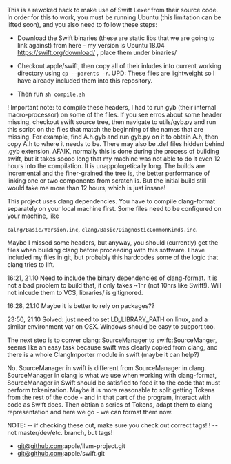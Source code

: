 This is a rewoked hack to make use of Swift Lexer from their
source code. In order for this to work, you must be running
Ubuntu (this limitation can be lifted soon), and you also
need to follow these steps:

- Download the Swift binaries (these are static libs that we
are going to link against) from here - my version is Ubuntu 18.04
https://swift.org/download/ , place them under binaries/

- Checkout apple/swift, then copy all of their inludes into current
working directory using `cp --parents -r`.
UPD: These files are lightweight so I have already included them
into this repository.

- Then run `sh compile.sh`

! Important note: to compile these headers, I had to run gyb (their
internal macro-processor) on some of the files. If you see erros
about some header missing, checkout swift source tree, then navigate
to utils/gyb.py and run this script on the files that match the beginning
of the names that are missing. For example, find A.h.gyb and run gyb.py
on it to obtain A.h, then copy A.h to where it needs to be. There may also
be .def files hidden behind .gyb extension. AFAIK, normally this is done
during the process of building swift, but it takes soooo long that my
machine was not able to do it even 12 hours into the compilation. It is
unappologetically long. The builds are incremental and the finer-grained
the tree is, the better performance of linking one or two components from
scratch is. But the initial build still would take me more than 12 hours,
which is just insane!

This project uses clang dependencies. You have to compile clang-format
separately on your local machine first. Some files need to be configured
on your machine, like

`calng/Basic/Version.inc`,
`clang/Basic/DiagnosticCommonKinds.inc`.

Maybe I missed some headers, but anyway, you should (currently) get
the files when building clang before proceeding with this software.
I have included my files in git, but probably this hardcodes some of
the logic that clang tries to lift.

16:21, 21.10
Need to include the binary dependencies of clang-format. It is not a
bad problem to build that, it only takes ~1hr (not 10hrs like Swift!).
Will not inlcude them to VCS, libraries/ is gitignored.

16:28, 21.10 Maybe it is better to rely on packages??

23:50, 21.10 Solved: just need to set LD_LIBRARY_PATH on linux, and a
similar environment var on OSX. Windows should be easy to support too.

The next step is to conver clang::SourceManager to swift::SourceManger,
seems like an easy task because swift was clearly copied from clang, and
there is a whole ClangImporter module in swift (maybe it can help?)

No. SourceManager in swift is different from SourceManager in clang.
SourceManager in clang is what we use when working with clang-format,
SourceManager in Swift should be satisfied to feed it to the code that
must perform tokenization. Maybe it is more reasonable to split
getting Tokens from the rest of the code - and in that part of the
program, interact with code as Swift does. Then obtian a series of
Tokens, adapt them to clang representation and here we go - we can format
them now.

NOTE: -- if checking these out, make sure you check out correct tags!!!
      -- not master/dev/etc. branch, but tags!

- git@github.com:apple/llvm-project.git
- git@github.com:apple/swift.git
